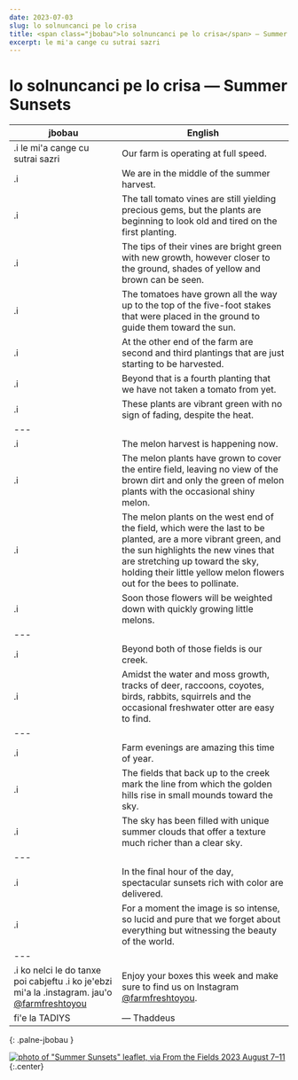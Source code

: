 ```yaml
---
date: 2023-07-03
slug: lo solnuncanci pe lo crisa
title: <span class="jbobau">lo solnuncanci pe lo crisa</span> — Summer Sunsets
excerpt: le mi'a cange cu sutrai sazri
---
```


# <span class="jbobau">lo solnuncanci pe lo crisa</span> — Summer Sunsets

| jbobau | English
|-|-
| .i le mi'a cange cu sutrai sazri | Our farm is operating at full speed.
| .i  | We are in the middle of the summer harvest.
| .i  | The tall tomato vines are still yielding precious gems, but the plants are beginning to look old and tired on the first planting.
| .i  | The tips of their vines are bright green with new growth, however closer to the ground, shades of yellow and brown can be seen.
| .i  | The tomatoes have grown all the way up to the top of the five-foot stakes that were placed in the ground to guide them toward the sun.
| .i  | At the other end of the farm are second and third plantings that are just starting to be harvested.
| .i  | Beyond that is a fourth planting that we have not taken a tomato from yet.
| .i  | These plants are vibrant green with no sign of fading, despite the heat.
|---
| .i  | The melon harvest is happening now.
| .i  | The melon plants have grown to cover the entire field, leaving no view of the brown dirt and only the green of melon plants with the occasional shiny melon.
| .i  | The melon plants on the west end of the field, which were the last to be planted, are a more vibrant green, and the sun highlights the new vines that are stretching up toward the sky, holding their little yellow melon flowers out for the bees to pollinate.
| .i  | Soon those flowers will be weighted down with quickly growing little melons.
|---
| .i  | Beyond both of those fields is our creek.
| .i  | Amidst the water and moss growth, tracks of deer, raccoons, coyotes, birds, rabbits, squirrels and the occasional freshwater otter are easy to find.
|---
| .i  | Farm evenings are amazing this time of year.
| .i  | The fields that back up to the creek mark the line from which the golden hills rise in small mounds toward the sky.
| .i  | The sky has been filled with unique summer clouds that offer a texture much richer than a clear sky.
|---
| .i  | In the final hour of the day, spectacular sunsets rich with color are delivered.
| .i  | For a moment the image is so intense, so lucid and pure that we forget about everything but witnessing the beauty of the world.
|---
| .i ko nelci le do tanxe poi cabjeftu .i ko je'ebzi mi'a la .instagram. jau'o [@farmfreshtoyou] | Enjoy your boxes this week and make sure to find us on Instagram [@farmfreshtoyou].
| fi'e la TADIYS | — Thaddeus
{: .palne-jbobau }

[![photo of "Summer Sunsets" leaflet, via _From the Fields_ 2023 August 7–11](https://i.imgur.com/jRKKWD4.jpg)](https://i.imgur.com/jRKKWD4.jpg)
{:.center}

[@farmerthaddeus]: https://instagram.com/farmerthaddeus
[@farmfreshtoyou]: https://instagram.com/farmfreshtoyou
